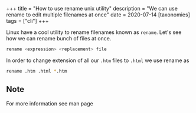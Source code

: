 +++
title = "How to use rename unix utility"
description = "We can use rename to edit multiple filenames at once"
date = 2020-07-14
[taxonomies]
tags = ["cli"]
+++

Linux have a cool utility to rename filenames known as `rename`. Let's see how
we can rename bunch of files at once.


```bash
rename <expression> <replacement> file
```
In order to change extension of all our `.htm` files to `.html` we use rename as

```bash
rename .htm .html *.htm
```
## Note
For more information see man page
